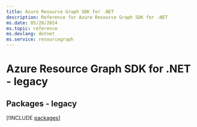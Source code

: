 ```yaml
---
title: Azure Resource Graph SDK for .NET
description: Reference for Azure Resource Graph SDK for .NET
ms.date: 05/28/2024
ms.topic: reference
ms.devlang: dotnet
ms.service: resourcegraph
---
```

# Azure Resource Graph SDK for .NET - legacy
## Packages - legacy
[!INCLUDE [packages](resource-graph-index.md)]